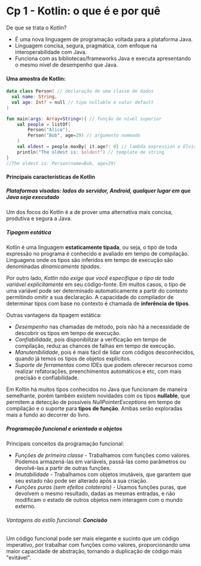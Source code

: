 # Cp 1 - Kotlin: o que é e por quê

De que se trata o Kotlin?
* É uma nova linguagem de programação voltada para a plataforma Java.
* Linguagem concisa, segura, pragmática, com enfoque na interoperabilidade com Java.
* Funciona com as bibliotecas/frameworks Java e executa apresentando o mesmo nível de desempenho que Java.

#### Uma amostra de Kotlin:
```kotlin
data class Person( // declaração de uma classe de dados
  val name: String,
  val age: Int? = null // tipo nullable e valor default
)

fun main(args: Array<String>){ // função de nível superior
    val people = listOf(
        Person("Alice"),
        Person("Bob", age=29) // argumento nomeado
    )
    val oldest = people.maxBy{ it.age?: 0} // lambda expression e Elvis operator
    println("The oldest is: $oldest") // template de string
}
//The oldest is: Person(name=Bob, age=29)
```
#### Principais características de Kotlin

##### Plataformas visadas: lados do servidor, Android, qualquer lugar em que Java seja executado

Um dos focos do Kotlin é a de prover uma alternativa mais concisa, produtiva e segura a Java.

##### Tipagem estática

Kotlin é uma linguagem **estaticamente tipada**, ou seja, o tipo de toda expressão no programa é conhecido e avaliado em tempo de compilação. Linguagens onde os tipos são inferidos em tempo de execução são denominadas *dinamicamente tipadas*.

Por outro lado, *Kotlin não exige que você especifique o tipo de toda variável explicitamente* em seu código-fonte. Em muitos casos, o tipo de uma variável pode ser determinado automaticamente a partir do contexto permitindo omitir a sua declaração. A capacidade do compilador de determinar tipos com base no contexto é chamada de **inferência de tipos**.

Outras vantagens da tipagem estática:
* *Desempenho* nas chamadas de método, pois não há a necessidade de descobrir os tipos em tempo de execução.
* *Confiabilidade*, pois disponibilizar a verificação em tempo de compilação, reduz as chances de falhas em tempo de execução.
* *Manutenibilidade*, pois é mais fácil de lidar com códigos desconhecidos, quando já temos os tipos de objetos explícitos.
* *Suporte de ferramentas* como IDEs que podem oferecer recursos como realizar refatorações, preenchimentos automáticos e etc, com mais precisão e confiabilidade.

Em Koltin há muitos tipos conhecidos no Java que funcionam de maneira semelhante, porém também existem novidades com os tipos **nullable**, que permitem a detecção de possíveis *NullPointerExceptions* em tempo de compilação e o suporte para **tipos de função**. Ambas serão exploradas mais a fundo ao decorrer do livro.

##### Programação funcional e orientada a objetos

Principais conceitos da programação funcional:

* *Funções de primeira classe* - Trabalhamos com funções como valores. Podemos armazená-las em variáveis, passá-las como parâmetros ou devolvê-las a partir de outras funções. 
* *Imutabilidade* - Trabalhamos com objetos imutáveis, que garantem que seu estado não pode ser alterado após a sua criação. 
* *Funções puras (sem efeitos colaterais)* - Usamos funções puras, que devolvem o mesmo resultado, dadas as mesmas entradas, e não modificam o estado de outros objetos nem interagem com o mundo externo.

###### Vantagens do estilo funcional: **Concisão**

Um código funcional pode ser mais elegante e sucinto que um código imperativo, por trabalhar com funções como valores, proporcionando uma maior capacidade de abstração, tornando a duplicação de código mais "evitável".
